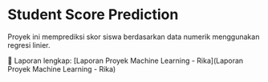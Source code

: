 # Student Score Prediction

Proyek ini memprediksi skor siswa berdasarkan data numerik menggunakan regresi linier.

📄 Laporan lengkap: [Laporan Proyek Machine Learning - Rika](Laporan Proyek Machine Learning - Rika)
